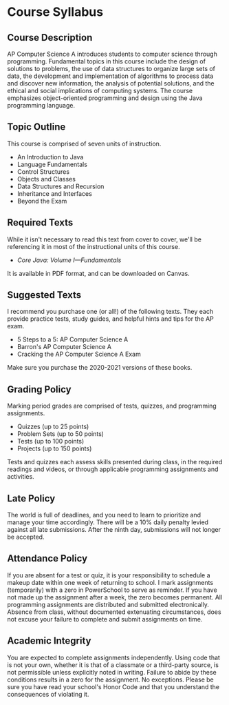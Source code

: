 # Course Syllabus

## Course Description

AP Computer Science A introduces students to computer science through programming. Fundamental topics in this course include the design of solutions to problems, the use of data structures to organize large sets of data, the development and implementation of algorithms to process data and discover new information, the analysis of potential solutions, and the ethical and social implications of computing systems. The course emphasizes object-oriented programming and design using the Java programming language.

## Topic Outline

This course is comprised of seven units of instruction.

* An Introduction to Java
* Language Fundamentals
* Control Structures
* Objects and Classes
* Data Structures and Recursion
* Inheritance and Interfaces
* Beyond the Exam

## Required Texts

While it isn't necessary to read this text from cover to cover, we'll be referencing it in most of the instructional units of this course.

* _Core Java: Volume I—Fundamentals_

It is available in PDF format, and can be downloaded on Canvas.

## Suggested Texts

I recommend you purchase one \(or all!\) of the following texts. They each provide practice tests, study guides, and helpful hints and tips for the AP exam.

* 5 Steps to a 5: AP Computer Science A
* Barron's AP Computer Science A
* Cracking the AP Computer Science A Exam

Make sure you purchase the 2020-2021 versions of these books.

## Grading Policy

Marking period grades are comprised of tests, quizzes, and programming assignments.

* Quizzes \(up to 25 points\)
* Problem Sets \(up to 50 points\)
* Tests \(up to 100 points\)
* Projects \(up to 150 points\)

Tests and quizzes each assess skills presented during class, in the required readings and videos, or through applicable programming assignments and activities.

## Late Policy

The world is full of deadlines, and you need to learn to prioritize and manage your time accordingly. There will be a 10% daily penalty levied against all late submissions. After the ninth day, submissions will not longer be accepted.

## Attendance Policy

If you are absent for a test or quiz, it is your responsibility to schedule a makeup date within one week of returning to school. I mark assignments \(temporarily\) with a zero in PowerSchool to serve as reminder. If you have not made up the assignment after a week, the zero becomes permanent. All programming assignments are distributed and submitted electronically. Absence from class, without documented extenuating circumstances, does not excuse your failure to complete and submit assignments on time.

## Academic Integrity

You are expected to complete assignments independently. Using code that is not your own, whether it is that of a classmate or a third-party source, is not permissible unless explicitly noted in writing. Failure to abide by these conditions results in a zero for the assignment. No exceptions. Please be sure you have read your school's Honor Code and that you understand the consequences of violating it.

